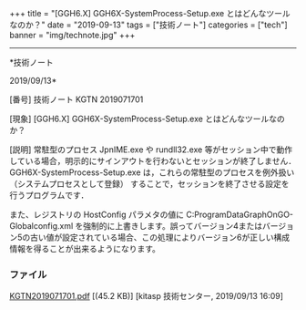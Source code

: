﻿+++
title = "[GGH6.X] GGH6X-SystemProcess-Setup.exe とはどんなツールなのか？"
date = "2019-09-13"
tags = ["技術ノート"]
categories = ["tech"]
banner = "img/technote.jpg"
+++

-----------------------------------------------------------------------------------------------------------------------------

*技術ノート

2019/09/13*


[番号]
技術ノート KGTN 2019071701

[現象]
[GGH6.X] GGH6X-SystemProcess-Setup.exe とはどんなツールなのか？

[説明]
常駐型のプロセス JpnIME.exe や rundll32.exe
等がセッション中で動作している場合，明示的にサインアウトを行わないとセッションが終了しません．
GGH6X-SystemProcess-Setup.exe は，これらの常駐型のプロセスを例外扱い
（システムプロセスとして登録）
することで，セッションを終了させる設定を行うプログラムです．

また、レジストリの HostConfig パラメタの値に
C:ProgramDataGraphOnGO-Globalconfig.xml
を強制的に上書きします。誤ってバージョン4またはバージョン5の古い値が設定されている場合、この処理によりバージョン6が正しい構成情報を得ることが出来るようになります。


### ファイル

 
 


[KGTN2019071701.pdf](http://techreport.kitasp.net/attachments/download/4335/KGTN2019071701.pdf)
 [(45.2 KB)] [kitasp 技術センター, 2019/09/13
16:09]


 


 

